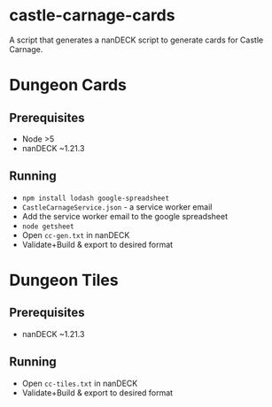 # castle-carnage-cards
A script that generates a nanDECK script to generate cards for Castle Carnage.

# Dungeon Cards
## Prerequisites
* Node >5
* nanDECK ~1.21.3

## Running
* `npm install lodash google-spreadsheet`
* `CastleCarnageService.json` - a service worker email
* Add the service worker email to the google spreadsheet
* `node getsheet`
* Open `cc-gen.txt` in nanDECK
* Validate+Build & export to desired format

# Dungeon Tiles
## Prerequisites
* nanDECK ~1.21.3

## Running
* Open `cc-tiles.txt` in nanDECK
* Validate+Build & export to desired format
